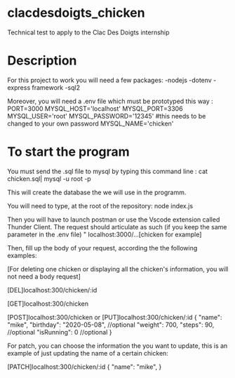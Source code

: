 # clacdesdoigts_chicken
Technical test to apply to the Clac Des Doigts internship

# Description

For this project to work you will need a few packages:
-nodejs
-dotenv
-express framework
-sql2

Moreover, you will need a .env file which must be prototyped this way :
PORT=3000
MYSQL_HOST='localhost'
MYSQL_PORT=3306
MYSQL_USER='root'
MYSQL_PASSWORD='12345' #this needs to be changed to your own password
MYSQL_NAME='chicken'

# To start the program

You must send the .sql file to mysql by typing this command line :
cat chicken.sql| mysql -u root -p

This will create the database the we will use in the programm.

You will need to type, at the root of the repository:
node index.js

Then you will have to launch postman or use the Vscode extension called Thunder Client. The request should articulate as such (if you keep the same parameter in the .env file) "
localhost:3000/...[chicken for example]

Then, fill up the body of your request, according the the following examples:

[For deleting one chicken or displaying all the chicken's information, you will not need a body request]

[DEL]localhost:300/chicken/:id

[GET]localhost:300/chicken

[POST]localhost:300/chicken or [PUT]localhost:300/chicken/:id
{
  "name": "mike",
  "birthday": "2020-05-08", //optional
  "weight": 700,
  "steps": 90, //optional
  "isRunning": 0 //optional
}

For patch, you can choose the information the you want to update, this is an example of just updating the name of a certain chicken:

[PATCH]localhost:300/chicken/:id
{
  "name": "mike",
}